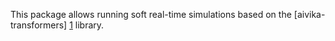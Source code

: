 This package allows running soft real-time simulations based on the [aivika-transformers] [1] library.

[1]: http://hackage.haskell.org/package/aivika-transformers  "aivika-transformers"
